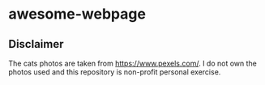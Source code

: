 # awesome-webpage

## Disclaimer
The cats photos are taken from https://www.pexels.com/. I do not own the photos used and this repository is non-profit personal exercise. 
